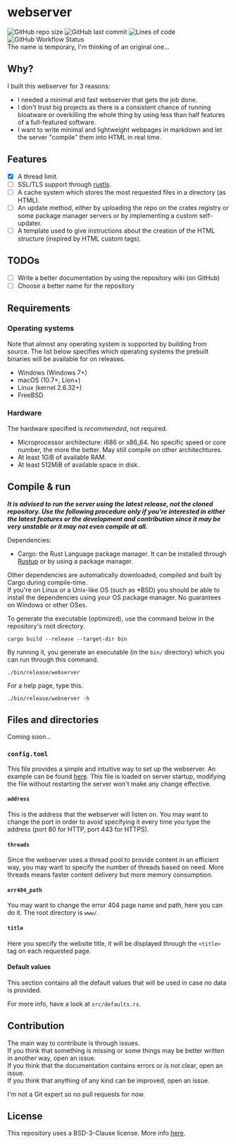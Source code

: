 # webserver
![GitHub repo size](https://img.shields.io/github/repo-size/EdoardoLaGreca/webserver)
![GitHub last commit](https://img.shields.io/github/last-commit/EdoardoLaGreca/webserver)
![Lines of code](https://img.shields.io/tokei/lines/github/EdoardoLaGreca/webserver)
![GitHub Workflow Status](https://img.shields.io/github/workflow/status/EdoardoLaGreca/webserver/Rust)  
The name is temporary, I'm thinking of an original one...

## Why?
I built this webserver for 3 reasons:
  - I needed a minimal and fast webserver that gets the job done.
  - I don't trust big projects as there is a consistent chance of running bloatware or overkilling the whole thing by using less than half features of a full-featured software.
  - I want to write minimal and lightweight webpages in markdown and let the server "compile" them into HTML in real time.
  
## Features
  - [x] A thread limit.
  - [ ] SSL/TLS support through [rustls](https://docs.rs/rustls/latest/rustls/).
  - [ ] A cache system which stores the most requested files in a directory (as HTML).
  - [ ] An update method, either by uploading the repo on the crates registry or some package manager servers or by implementing a custom self-updater.
  - [ ] A template used to give instructions about the creation of the HTML structure (inspired by HTML custom tags).

## TODOs
  - [ ] Write a better documentation by using the repository wiki (on GitHub) 
  - [ ] Choose a better name for the repository

## Requirements
### Operating systems
Note that almost any operating system is supported by building from source. The list below specifies which operating systems the prebuilt binaries will be available for on releases.
  - Windows (Windows 7+)
  - macOS (10.7+, Lion+)
  - Linux (kernel 2.6.32+)
  - FreeBSD

### Hardware
The hardware specified is _recommended_, not required.
  - Microprocessor architecture: i686 or x86_64. No specific speed or core number, the more the better. May still compile on other architechtures.
  - At least 1GiB of available RAM.
  - At least 512MiB of available space in disk.

## Compile & run
***It is advised to run the server using the latest release, not the cloned repository. Use the following procedure only if you're interested in either the latest features or the development and contribution since it may be very unstable or it may not even compile at all.***  

Dependencies:
 - Cargo: the Rust Language package manager. It can be installed through [Rustup](https://rustup.rs) or by using a package manager.

Other dependencies are automatically downloaded, compiled and built by Cargo during compile-time.  
If you're on Linux or a Unix-like OS (such as \*BSD) you should be able to install the dependencies using your OS package manager. No guarantees on Windows or other OSes.

To generate the executable (optimized), use the command below in the repository's root directory.
```
cargo build --release --target-dir bin
```

By running it, you generate an executable (in the `bin/` directory) which you can run through this command.
```
./bin/release/webserver
```

For a help page, type this.
```
./bin/release/webserver -h
```

## Files and directories
Coming soon...

### `config.toml`
This file provides a simple and intuitive way to set up the webserver. An example can be found [here](https://github.com/EdoardoLaGreca/webserver/blob/main/config.toml). This file is loaded on server startup, modifying the file without restarting the server won't make any change effective.

#### `address`
This is the address that the webserver will listen on. You may want to change the port in order to avoid specifying it every time you type the address (port 80 for HTTP, port 443 for HTTPS).

#### `threads`
Since the webserver uses a thread pool to provide content in an efficient way, you may want to specify the number of threads based on need. More threads means faster content delivery but more memory consumption.

#### `err404_path`
You may want to change the error 404 page name and path, here you can do it. The root directory is `www/`.

#### `title`
Here you specify the website title, it will be displayed through the `<title>` tag on each requested page.

#### Default values
This section contains all the default values that will be used in case no data is provided.

For more info, have a look at `src/defaults.rs`.

## Contribution
The main way to contribute is through issues.  
If you think that something is missing or some things may be better written in another way, open an issue.  
If you think that the documentation contains errors or is not clear, open an issue.  
If you think that anything of any kind can be improved, open an issue.  

I'm not a Git expert so no pull requests for now.

## License
This repository uses a BSD-3-Clause license. More info [here](https://github.com/EdoardoLaGreca/webserver/blob/main/LICENSE).
